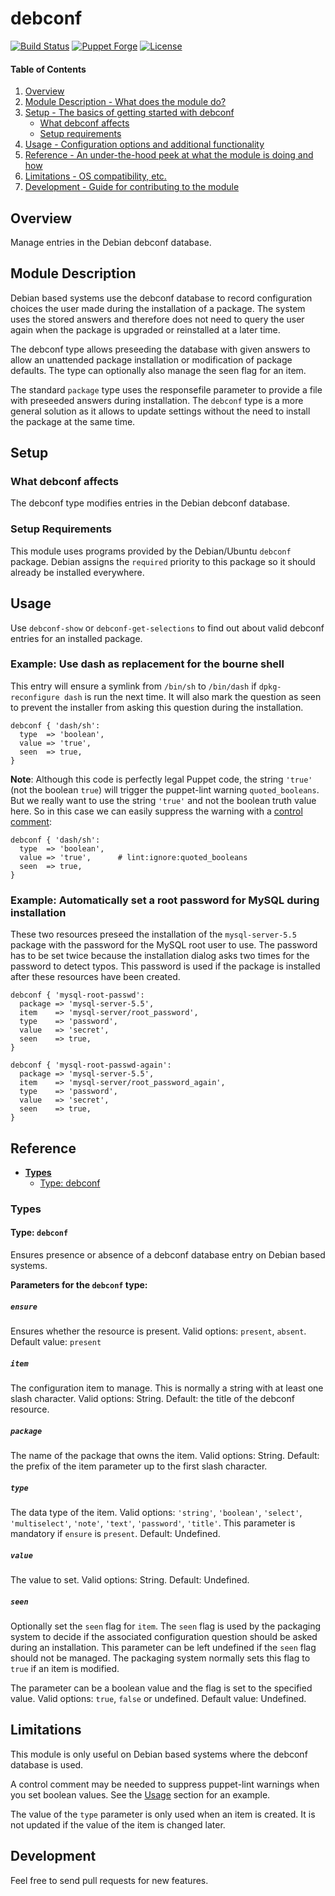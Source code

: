 # debconf

[![Build Status](https://travis-ci.com/smoeding/puppet-debconf.svg?branch=master)](https://travis-ci.com/smoeding/puppet-debconf)
[![Puppet Forge](https://img.shields.io/puppetforge/v/stm/debconf.svg)](https://forge.puppetlabs.com/stm/debconf)
[![License](https://img.shields.io/github/license/smoeding/puppet-debconf.svg)](https://raw.githubusercontent.com/smoeding/puppet-debconf/master/LICENSE)

#### Table of Contents

1. [Overview](#overview)
2. [Module Description - What does the module do?](#module-description)
3. [Setup - The basics of getting started with debconf](#setup)
    * [What debconf affects](#what-debconf-affects)
    * [Setup requirements](#setup-requirements)
4. [Usage - Configuration options and additional functionality](#usage)
5. [Reference - An under-the-hood peek at what the module is doing and how](#reference)
5. [Limitations - OS compatibility, etc.](#limitations)
6. [Development - Guide for contributing to the module](#development)

## Overview

Manage entries in the Debian debconf database.

## Module Description

Debian based systems use the debconf database to record configuration choices the user made during the installation of a package. The system uses the stored answers and therefore does not need to query the user again when the package is upgraded or reinstalled at a later time.

The debconf type allows preseeding the database with given answers to allow an unattended package installation or modification of package defaults. The type can optionally also manage the seen flag for an item.

The standard `package` type uses the responsefile parameter to provide a file with preseeded answers during installation. The `debconf` type is a more general solution as it allows to update settings without the need to install the package at the same time.

## Setup

### What debconf affects

The debconf type modifies entries in the Debian debconf database.

### Setup Requirements

This module uses programs provided by the Debian/Ubuntu `debconf` package. Debian assigns the `required` priority to this package so it should already be installed everywhere.

## Usage

Use `debconf-show` or `debconf-get-selections` to find out about valid debconf entries for an installed package.

### Example: Use dash as replacement for the bourne shell

This entry will ensure a symlink from `/bin/sh` to `/bin/dash` if `dpkg-reconfigure dash` is run the next time. It will also mark the question as seen to prevent the installer from asking this question during the installation.

```puppet
debconf { 'dash/sh':
  type  => 'boolean',
  value => 'true',
  seen  => true,
}
```

**Note**: Although this code is perfectly legal Puppet code, the string `'true'` (not the boolean `true`) will trigger the puppet-lint warning `quoted_booleans`. But we really want to use the string `'true'` and not the boolean truth value here. So in this case we can easily suppress the warning with a [control comment](http://puppet-lint.com/controlcomments/):

```puppet
debconf { 'dash/sh':
  type  => 'boolean',
  value => 'true',      # lint:ignore:quoted_booleans
  seen  => true,
}
```

### Example: Automatically set a root password for MySQL during installation

These two resources preseed the installation of the `mysql-server-5.5` package with the password for the MySQL root user to use. The password has to be set twice because the installation dialog asks two times for the password to detect typos. This password is used if the package is installed after these resources have been created.

```puppet
debconf { 'mysql-root-passwd':
  package => 'mysql-server-5.5',
  item    => 'mysql-server/root_password',
  type    => 'password',
  value   => 'secret',
  seen    => true,
}

debconf { 'mysql-root-passwd-again':
  package => 'mysql-server-5.5',
  item    => 'mysql-server/root_password_again',
  type    => 'password',
  value   => 'secret',
  seen    => true,
}
```

## Reference

- [**Types**](#types)
  - [Type: debconf](#type-debconf)

### Types

#### Type: `debconf`

Ensures presence or absence of a debconf database entry on Debian based systems.

**Parameters for the `debconf` type:**

##### `ensure`

Ensures whether the resource is present. Valid options: `present`, `absent`. Default value: `present`

##### `item`

The configuration item to manage. This is normally a string with at least one slash character. Valid options: String. Default: the title of the debconf resource.

##### `package`

The name of the package that owns the item. Valid options: String. Default: the prefix of the item parameter up to the first slash character.

##### `type`

The data type of the item. Valid options: `'string'`, `'boolean'`, `'select'`, `'multiselect'`, `'note'`, `'text'`, `'password'`, `'title'`. This parameter is mandatory if `ensure` is `present`. Default: Undefined.

##### `value`

The value to set. Valid options: String. Default: Undefined.

##### `seen`

Optionally set the `seen` flag for `item`. The `seen` flag is used by the packaging system to decide if the associated configuration question should be asked during an installation. This parameter can be left undefined if the `seen` flag should not be managed. The packaging system normally sets this flag to `true` if an item is modified.

The parameter can be a boolean value and the flag is set to the specified value. Valid options: `true`, `false` or undefined. Default value: Undefined.

## Limitations

This module is only useful on Debian based systems where the debconf database is used.

A control comment may be needed to suppress puppet-lint warnings when you set boolean values. See the [Usage](#usage) section for an example.

The value of the `type` parameter is only used when an item is created. It is not updated if the value of the item is changed later.

## Development

Feel free to send pull requests for new features.
